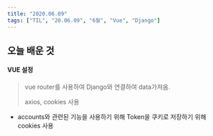 ```yaml
---
title: "2020.06.09"
tags: ["TIL", "20.06.09", "6월", "Vue", "Django"]
---
```


## 오늘 배운 것

#### VUE 설정

> vue router를 사용하여 Django와 연결하여 data가져옴.
>
> axios, cookies 사용

- accounts와 관련된 기능을 사용하기 위해 Token을 쿠키로 저장하기 위해 cookies 사용

  

